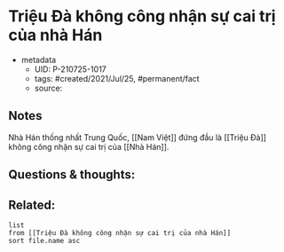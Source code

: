 # Triệu Đà không công nhận sự cai trị của nhà Hán

- metadata
	- UID: P-210725-1017
	- tags: #created/2021/Jul/25, #permanent/fact 
	- source: 

## Notes
Nhà Hán thống nhất Trung Quốc, [[Nam Việt]] đứng đầu là [[Triệu Đà]] không công nhận sự cai trị của [[Nhà Hán]].

## Questions & thoughts:

## Related:
```dataview
list
from [[Triệu Đà không công nhận sự cai trị của nhà Hán]]
sort file.name asc
```
